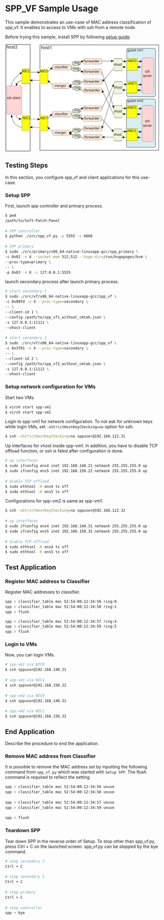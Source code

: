 # SPP_VF Sample Usage

This sample demonstrates an use-case of MAC address classification of
spp_vf.
It enables to access to VMs with ssh from a remote node.

Before trying this sample, install SPP by following
[setup guide](setup_guide.md).

![spp_sample_usage](spp_sample_usage.svg)

## Testing Steps

In this section, you configure spp_vf and client applications for
this use-case.


### Setup SPP

First, launch spp controller and primary process.

  ```sh
  $ pwd
  /path/to/Soft-Patch-Panel

  # SPP controller
  $ python ./src/spp_vf.py -p 5555 -s 6666

  # SPP primary
  $ sudo ./src/primary/x86_64-native-linuxapp-gcc/spp_primary \
  -c 0x02 -n 4 --socket-mem 512,512 --huge-dir=/run/hugepages/kvm \
  --proc-type=primary \
  -- \
  -p 0x03 -n 8 -s 127.0.0.1:5555
  ```

launch secondary process after launch primary process.

  ```sh
  # start secondary 1
  $ sudo ./src/vf/x86_64-native-linuxapp-gcc/spp_vf \
  -c 0x00fd -n 4 --proc-type=secondary \
  -- \
  --client-id 1 \
  --config /path/to/spp_vf1_without_cmtab.json \
  -s 127.0.0.1:11111 \
  --vhost-client

  # start secondary 2
  $ sudo ./src/vf/x86_64-native-linuxapp-gcc/spp_vf \
  -c 0x3f01 -n 4 --proc-type=secondary \
  -- \
  --client-id 2 \
  --config /path/to/spp_vf2_without_cmtab.json \
  -s 127.0.0.1:11112 \
  --vhost-client
  ```

### Setup network configuration for VMs

Start two VMs.

  ```sh
  $ virsh start spp-vm1
  $ virsh start spp-vm2
  ```

Login to spp-vm1 for network configuration.
To not ask for unknown keys while login VMs,
set `-oStrictHostKeyChecking=no` option for ssh.

  ```sh
  $ ssh -oStrictHostKeyChecking=no sppuser@192.168.122.31
  ```

Up interfaces for vhost inside spp-vm1.
In addition, you have to disable TCP offload function, or ssh is faled
after configuration is done.

  ```sh
  # up interfaces
  $ sudo ifconfig ens4 inet 192.168.140.21 netmask 255.255.255.0 up
  $ sudo ifconfig ens5 inet 192.168.150.22 netmask 255.255.255.0 up

  # diable TCP offload
  $ sudo ethtool -K ens4 tx off
  $ sudo ethtool -K ens5 tx off
  ```

Configurations for spp-vm2 is same as spp-vm1.

  ```sh
  $ ssh -oStrictHostKeyChecking=no sppuser@192.168.122.32

  # up interfaces
  $ sudo ifconfig ens4 inet 192.168.140.31 netmask 255.255.255.0 up
  $ sudo ifconfig ens5 inet 192.168.150.32 netmask 255.255.255.0 up

  # diable TCP offload
  $ sudo ethtool -K ens4 tx off
  $ sudo ethtool -K ens5 tx off
  ```

## Test Application

### Register MAC address to Classifier

Register MAC addresses to classifier.

  ```sh
  spp > classifier_table mac 52:54:00:12:34:56 ring:0
  spp > classifier_table mac 52:54:00:12:34:58 ring:1
  spp > flush
  ```

  ```sh
  spp > classifier_table mac 52:54:00:12:34:57 ring:4
  spp > classifier_table mac 52:54:00:12:34:59 ring:5
  spp > flush
  ```

### Login to VMs

Now, you can login VMs.

  ```sh
  # spp-vm1 via NIC0
  $ ssh sppuser@192.168.140.21

  # spp-vm1 via NIC1
  $ ssh sppuser@192.168.150.22

  # spp-vm2 via NIC0
  $ ssh sppuser@192.168.140.31

  # spp-vm2 via NIC1
  $ ssh sppuser@192.168.150.32
  ```

## End Application

Describe the procedure to end the application.

### Remove MAC address from Classifier

It is possible to remove the MAC address set by inputting the following
command from `spp_vf.py` which was started with `Setup SPP`.
The flush command is required to reflect the setting.

  ```sh
  spp > classifier_table mac 52:54:00:12:34:56 unuse
  spp > classifier_table mac 52:54:00:12:34:58 unuse

  spp > classifier_table mac 52:54:00:12:34:57 unuse
  spp > classifier_table mac 52:54:00:12:34:59 unuse

  spp > flush
  ```

### Teardown SPP

Tear down SPP in the reverse order of Setup.
To stop other than spp_vf.py, press Ctrl + C on the launched screen.
spp_vf.py can be stopped by the bye command.

  ```sh
  # stop secondary 2
  Ctrl + C

  # stop secondary 1
  Ctrl + C

  # stop primary
  Ctrl + C

  # stop controller
  spp > bye
  ```
